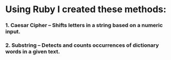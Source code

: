 # Using Ruby I created these methods:

### 1. Caesar Cipher – Shifts letters in a string based on a numeric input.

### 2. Substring – Detects and counts occurrences of dictionary words in a given text.
